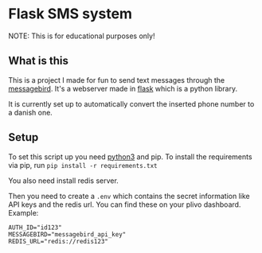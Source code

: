 # Flask SMS system

NOTE: This is for educational purposes only!

## What is this

This is a project I made for fun to send text messages through the [messagebird](https://messagebird.com/en/).
It's a webserver made in [flask](https://palletsprojects.com/p/flask/) which is a python library.

It is currently set up to automatically convert the inserted phone number to a danish one.

## Setup

To set this script up you need [python3](https://www.python.org) and pip.
To install the requirements via pip, run `pip install -r requirements.txt`

You also need install redis server.

Then you need to create a `.env` which contains the secret information like API keys and the redis url. You can find these on your plivo dashboard. Example:

```env
AUTH_ID="id123"
MESSAGEBIRD="messagebird_api_key"
REDIS_URL="redis://redis123"
```

